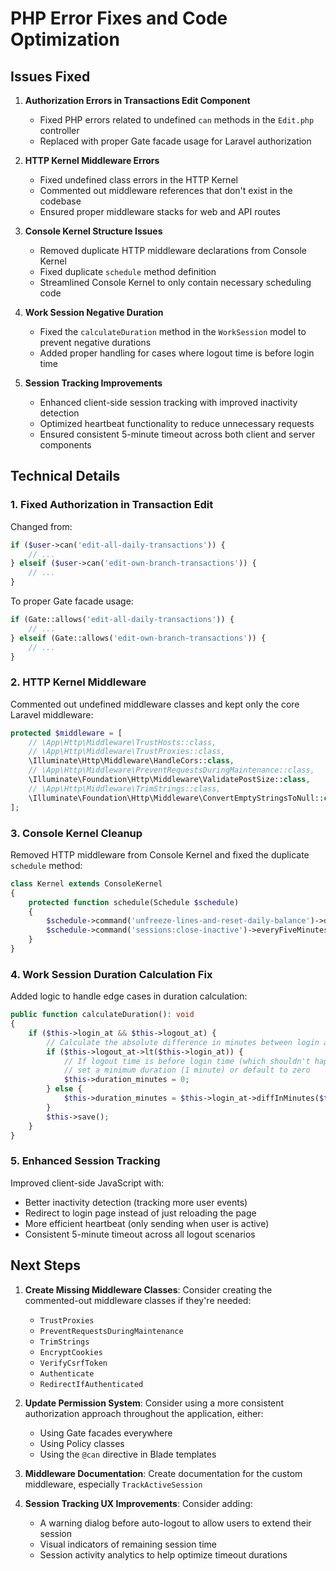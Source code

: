 # PHP Error Fixes and Code Optimization

## Issues Fixed

1. **Authorization Errors in Transactions Edit Component**
   - Fixed PHP errors related to undefined `can` methods in the `Edit.php` controller
   - Replaced with proper Gate facade usage for Laravel authorization

2. **HTTP Kernel Middleware Errors**
   - Fixed undefined class errors in the HTTP Kernel
   - Commented out middleware references that don't exist in the codebase
   - Ensured proper middleware stacks for web and API routes

3. **Console Kernel Structure Issues**
   - Removed duplicate HTTP middleware declarations from Console Kernel
   - Fixed duplicate `schedule` method definition
   - Streamlined Console Kernel to only contain necessary scheduling code

4. **Work Session Negative Duration**
   - Fixed the `calculateDuration` method in the `WorkSession` model to prevent negative durations
   - Added proper handling for cases where logout time is before login time

5. **Session Tracking Improvements**
   - Enhanced client-side session tracking with improved inactivity detection
   - Optimized heartbeat functionality to reduce unnecessary requests
   - Ensured consistent 5-minute timeout across both client and server components

## Technical Details

### 1. Fixed Authorization in Transaction Edit

Changed from:
```php
if ($user->can('edit-all-daily-transactions')) {
    // ...
} elseif ($user->can('edit-own-branch-transactions')) {
    // ...
}
```

To proper Gate facade usage:
```php
if (Gate::allows('edit-all-daily-transactions')) {
    // ...
} elseif (Gate::allows('edit-own-branch-transactions')) {
    // ...
}
```

### 2. HTTP Kernel Middleware

Commented out undefined middleware classes and kept only the core Laravel middleware:
```php
protected $middleware = [
    // \App\Http\Middleware\TrustHosts::class,
    // \App\Http\Middleware\TrustProxies::class,
    \Illuminate\Http\Middleware\HandleCors::class,
    // \App\Http\Middleware\PreventRequestsDuringMaintenance::class,
    \Illuminate\Foundation\Http\Middleware\ValidatePostSize::class,
    // \App\Http\Middleware\TrimStrings::class,
    \Illuminate\Foundation\Http\Middleware\ConvertEmptyStringsToNull::class,
];
```

### 3. Console Kernel Cleanup

Removed HTTP middleware from Console Kernel and fixed the duplicate `schedule` method:
```php
class Kernel extends ConsoleKernel
{
    protected function schedule(Schedule $schedule)
    {
        $schedule->command('unfreeze-lines-and-reset-daily-balance')->dailyAt('00:00');
        $schedule->command('sessions:close-inactive')->everyFiveMinutes();
    }
}
```

### 4. Work Session Duration Calculation Fix

Added logic to handle edge cases in duration calculation:
```php
public function calculateDuration(): void
{
    if ($this->login_at && $this->logout_at) {
        // Calculate the absolute difference in minutes between login and logout
        if ($this->logout_at->lt($this->login_at)) {
            // If logout time is before login time (which shouldn't happen normally),
            // set a minimum duration (1 minute) or default to zero
            $this->duration_minutes = 0;
        } else {
            $this->duration_minutes = $this->login_at->diffInMinutes($this->logout_at);
        }
        $this->save();
    }
}
```

### 5. Enhanced Session Tracking

Improved client-side JavaScript with:
- Better inactivity detection (tracking more user events)
- Redirect to login page instead of just reloading the page
- More efficient heartbeat (only sending when user is active)
- Consistent 5-minute timeout across all logout scenarios

## Next Steps

1. **Create Missing Middleware Classes**: Consider creating the commented-out middleware classes if they're needed:
   - `TrustProxies`
   - `PreventRequestsDuringMaintenance`
   - `TrimStrings`
   - `EncryptCookies`
   - `VerifyCsrfToken`
   - `Authenticate`
   - `RedirectIfAuthenticated`

2. **Update Permission System**: Consider using a more consistent authorization approach throughout the application, either:
   - Using Gate facades everywhere
   - Using Policy classes
   - Using the `@can` directive in Blade templates

3. **Middleware Documentation**: Create documentation for the custom middleware, especially `TrackActiveSession`

4. **Session Tracking UX Improvements**: Consider adding:
   - A warning dialog before auto-logout to allow users to extend their session
   - Visual indicators of remaining session time
   - Session activity analytics to help optimize timeout durations
